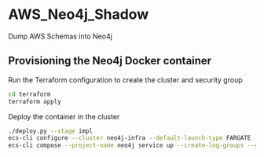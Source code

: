 # AWS_Neo4j_Shadow
Dump AWS Schemas into Neo4j


## Provisioning the Neo4j Docker container
Run the Terraform configuration to create the cluster and security group
```sh
cd terraform
terraform apply
```
Deploy the container in the cluster
```sh
./deploy.py --stage impl
ecs-cli configure --cluster neo4j-infra --default-launch-type FARGATE --config-name neo4j --region us-east-1
ecs-cli compose --project-name neo4j service up --create-log-groups --cluster-config neo4j
```
